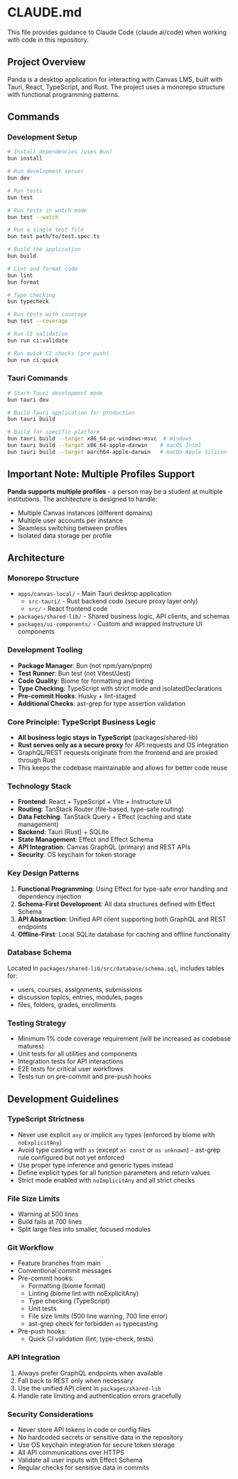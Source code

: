 # CLAUDE.md

This file provides guidance to Claude Code (claude.ai/code) when working with code in this repository.

## Project Overview

Panda is a desktop application for interacting with Canvas LMS, built with Tauri, React, TypeScript, and Rust. The project uses a monorepo structure with functional programming patterns.

## Commands

### Development Setup
```bash
# Install dependencies (uses Bun)
bun install

# Run development server
bun dev

# Run tests
bun test

# Run tests in watch mode
bun test --watch

# Run a single test file
bun test path/to/test.spec.ts

# Build the application
bun build

# Lint and format code
bun lint
bun format

# Type checking
bun typecheck

# Run tests with coverage
bun test --coverage

# Run CI validation
bun run ci:validate

# Run quick CI checks (pre-push)
bun run ci:quick
```

### Tauri Commands
```bash
# Start Tauri development mode
bun tauri dev

# Build Tauri application for production
bun tauri build

# Build for specific platform
bun tauri build --target x86_64-pc-windows-msvc  # Windows
bun tauri build --target x86_64-apple-darwin    # macOS Intel
bun tauri build --target aarch64-apple-darwin   # macOS Apple Silicon
```

## Important Note: Multiple Profiles Support

**Panda supports multiple profiles** - a person may be a student at multiple institutions. The architecture is designed to handle:
- Multiple Canvas instances (different domains)
- Multiple user accounts per instance
- Seamless switching between profiles
- Isolated data storage per profile

## Architecture

### Monorepo Structure
- `apps/canvas-local/` - Main Tauri desktop application
  - `src-tauri/` - Rust backend code (secure proxy layer only)
  - `src/` - React frontend code
- `packages/shared-lib/` - Shared business logic, API clients, and schemas
- `packages/ui-components/` - Custom and wrapped Instructure UI components

### Development Tooling
- **Package Manager**: Bun (not npm/yarn/pnpm)
- **Test Runner**: Bun test (not Vitest/Jest)
- **Code Quality**: Biome for formatting and linting
- **Type Checking**: TypeScript with strict mode and isolatedDeclarations
- **Pre-commit Hooks**: Husky + lint-staged
- **Additional Checks**: ast-grep for type assertion validation

### Core Principle: TypeScript Business Logic
- **All business logic stays in TypeScript** (packages/shared-lib)
- **Rust serves only as a secure proxy** for API requests and OS integration
- GraphQL/REST requests originate from the frontend and are proxied through Rust
- This keeps the codebase maintainable and allows for better code reuse

### Technology Stack
- **Frontend**: React + TypeScript + Vite + Instructure UI
- **Routing**: TanStack Router (file-based, type-safe routing)
- **Data Fetching**: TanStack Query + Effect (caching and state management)
- **Backend**: Tauri (Rust) + SQLite
- **State Management**: Effect and Effect Schema
- **API Integration**: Canvas GraphQL (primary) and REST APIs
- **Security**: OS keychain for token storage

### Key Design Patterns
1. **Functional Programming**: Using Effect for type-safe error handling and dependency injection
2. **Schema-First Development**: All data structures defined with Effect Schema
3. **API Abstraction**: Unified API client supporting both GraphQL and REST endpoints
4. **Offline-First**: Local SQLite database for caching and offline functionality

### Database Schema
Located in `packages/shared-lib/src/database/schema.sql`, includes tables for:
- users, courses, assignments, submissions
- discussion topics, entries, modules, pages
- files, folders, grades, enrollments

### Testing Strategy
- Minimum 1% code coverage requirement (will be increased as codebase matures)
- Unit tests for all utilities and components
- Integration tests for API interactions
- E2E tests for critical user workflows
- Tests run on pre-commit and pre-push hooks

## Development Guidelines

### TypeScript Strictness
- Never use explicit `any` or implicit `any` types (enforced by biome with `noExplicitAny`)
- Avoid type casting with `as` (except `as const` or `as unknown`) - ast-grep rule configured but not yet enforced
- Use proper type inference and generic types instead
- Define explicit types for all function parameters and return values
- Strict mode enabled with `noImplicitAny` and all strict checks

### File Size Limits
- Warning at 500 lines
- Build fails at 700 lines
- Split large files into smaller, focused modules

### Git Workflow
- Feature branches from main
- Conventional commit messages
- Pre-commit hooks:
  - Formatting (biome format)
  - Linting (biome lint with noExplicitAny)
  - Type checking (TypeScript)
  - Unit tests
  - File size limits (500 line warning, 700 line error)
  - ast-grep check for forbidden `as` typecasting
- Pre-push hooks:
  - Quick CI validation (lint, type-check, tests)

### API Integration
1. Always prefer GraphQL endpoints when available
2. Fall back to REST only when necessary
3. Use the unified API client in `packages/shared-lib`
4. Handle rate limiting and authentication errors gracefully

### Security Considerations
- Never store API tokens in code or config files
- No hardcoded secrets or sensitive data in the repository
- Use OS keychain integration for secure token storage
- All API communications over HTTPS
- Validate all user inputs with Effect Schema
- Regular checks for sensitive data in commits